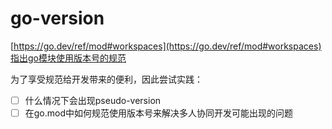 # go-version

[https://go.dev/ref/mod#workspaces](https://go.dev/ref/mod#workspaces)指出go模块使用版本号的规范

为了享受规范给开发带来的便利，因此尝试实践：
- [ ] 什么情况下会出现pseudo-version
- [ ] 在go.mod中如何规范使用版本号来解决多人协同开发可能出现的问题
